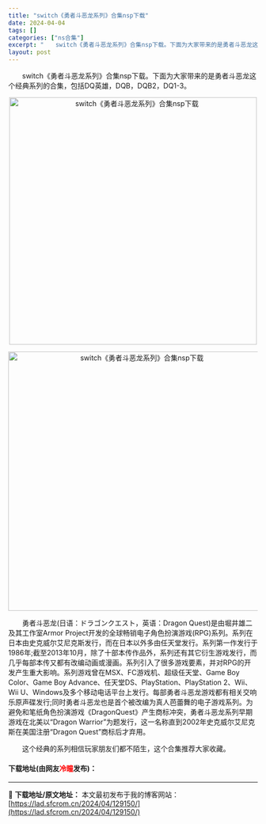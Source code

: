 ```yaml
---
title: "switch《勇者斗恶龙系列》合集nsp下载"
date: 2024-04-04
tags: []
categories: ["ns合集"]
excerpt: "　　switch《勇者斗恶龙系列》合集nsp下载。下面为大家带来的是勇者斗恶龙这个经典系列的合集，包括DQ英雄，DQB，DQB2，DQ1-3。 　　勇者斗恶龙(日语：ドラゴンクエスト，英语：Dragon Quest)是由堀井雄二及其工作室Armor Project开发的全球畅销电子角色扮演游戏(RP&hellip;"
layout: post
---
```


 <p>　　switch《勇者斗恶龙系列》合集nsp下载。下面为大家带来的是勇者斗恶龙这个经典系列的合集，包括DQ英雄，DQB，DQB2，DQ1-3。</p> <p align="center"><img align="" border="0" src="https://lad.sfcrom.cn/wp-content/uploads/2024/04/20240404_660ebc783a773.webp" width="500" alt="switch《勇者斗恶龙系列》合集nsp下载" /></p> <p align="center"><img align="" border="0" src="https://lad.sfcrom.cn/wp-content/uploads/2024/04/20240404_660ebc78a51f0.webp" width="524" alt="switch《勇者斗恶龙系列》合集nsp下载" /></p> <p>　　勇者斗恶龙(日语：ドラゴンクエスト，英语：Dragon Quest)是由堀井雄二及其工作室Armor Project开发的全球畅销电子角色扮演游戏(RPG)系列。系列在日本由史克威尔艾尼克斯发行，而在日本以外多由任天堂发行。系列第一作发行于1986年;截至2013年10月，除了十部本传作品外，系列还有其它衍生游戏发行，而几乎每部本传又都有改编动画或漫画。系列引入了很多游戏要素，并对RPG的开发产生重大影响。系列游戏曾在MSX、FC游戏机、超级任天堂、Game Boy Color、Game Boy Advance、任天堂DS、PlayStation、PlayStation 2、Wii、Wii U、Windows及多个移动电话平台上发行。每部勇者斗恶龙游戏都有相关交响乐原声碟发行;同时勇者斗恶龙也是首个被改编为真人芭蕾舞的电子游戏系列。为避免和笔纸角色扮演游戏《DragonQuest》产生商标冲突，勇者斗恶龙系列早期游戏在北美以&ldquo;Dragon Warrior&rdquo;为题发行，这一名称直到2002年史克威尔艾尼克斯在美国注册&ldquo;Dragon Quest&rdquo;商标后才弃用。</p> <p>　　这个经典的系列相信玩家朋友们都不陌生，这个合集推荐大家收藏。</p> <p><h4>下载地址(由网友<font color="red">冷瞳</font>发布)：</h4></p> 

---
📖 **下载地址/原文地址：** 本文最初发布于我的博客网站：[https://lad.sfcrom.cn/2024/04/129150/](https://lad.sfcrom.cn/2024/04/129150/)
